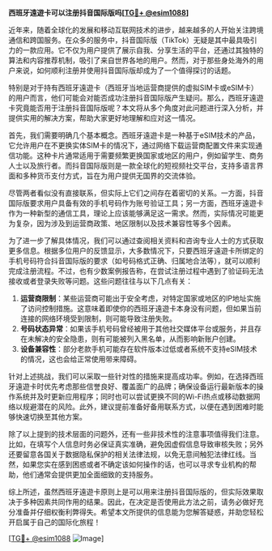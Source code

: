**西班牙遠遊卡可以注册抖音国际版吗[[TG💪+ @esim1088](https://t.me/s/esim1088)]**

近年来，随着全球化的发展和移动互联网技术的进步，越来越多的人开始关注跨境通信和跨国服务。在众多的服务中，抖音国际版（TikTok）无疑是其中最具吸引力的一款应用。它不仅为用户提供了展示自我、分享生活的平台，还通过其独特的算法和内容推荐机制，吸引了来自世界各地的用户。然而，对于那些身处海外的用户来说，如何顺利注册并使用抖音国际版却成为了一个值得探讨的话题。

特别是对于持有西班牙遠遊卡（西班牙当地运营商提供的虚拟SIM卡或eSIM卡）的用户而言，他们可能会对能否成功注册抖音国际版产生疑问。那么，西班牙遠遊卡究竟能否用于注册抖音国际版呢？本文将从多个角度对此问题进行深入分析，并提供实用的解决方案，帮助大家更好地理解和应对这一情况。

首先，我们需要明确几个基本概念。西班牙遠遊卡是一种基于eSIM技术的产品，它允许用户在不更换实体SIM卡的情况下，通过网络下载运营商配置文件来实现通信功能。这种卡片通常适用于需要频繁更换国家或地区的用户，例如留学生、商务人士以及旅行者。而抖音国际版则是一款全球化的短视频社交平台，支持多语言界面和多种货币支付方式，旨在为用户提供无国界的交流体验。

尽管两者看似没有直接联系，但实际上它们之间存在着密切的关系。一方面，抖音国际版要求用户具备有效的手机号码作为账号验证工具；另一方面，西班牙遠遊卡作为一种新型的通信工具，理论上应该能够满足这一需求。然而，实际情况可能更为复杂，因为涉及到运营商政策、地区限制以及技术兼容性等多个因素。

为了进一步了解具体情况，我们可以通过查阅相关资料和咨询专业人士的方式获取更多信息。根据多位用户的反馈显示，大多数情况下，只要西班牙遠遊卡所绑定的手机号码符合抖音国际版的要求（如号码格式正确、归属地合法等），就可以顺利完成注册流程。不过，也有少数案例报告称，在尝试注册过程中遇到了验证码无法接收或者登录失败等问题。这些问题往往与以下几点有关：

1. **运营商限制**：某些运营商可能出于安全考虑，对特定国家或地区的IP地址实施了访问控制措施。这意味着即使你的西班牙遠遊卡本身没有问题，但如果当前连接的网络环境受到限制，则可能导致注册失败。
2. **号码状态异常**：如果该手机号码曾经被用于其他社交媒体平台或服务，并且存在未解决的安全隐患，则有可能被列入黑名单，从而影响新账户创建。
3. **设备兼容性**：部分老款手机可能存在软件版本过低或者系统不支持eSIM技术的情况，这也会给正常使用带来障碍。

针对上述挑战，我们可以采取一些针对性的措施来提高成功率。例如，在选择西班牙遠遊卡时优先考虑那些信誉良好、覆盖面广的品牌；确保设备运行最新版本的操作系统并及时更新应用程序；同时也可以尝试更换不同的Wi-Fi热点或移动数据网络以规避潜在的风险。此外，建议提前准备好备用联系方式，以便在遇到困难时能够快速切换至其他方案。

除了以上提到的技术层面的问题外，还有一些非技术性的注意事项值得我们注意。比如，在填写个人信息时务必保证真实准确，避免因虚假信息导致审核失败；另外还要留意各国关于数据隐私保护的相关法律法规，以免无意间触犯法律红线。当然，如果您实在感到困惑或者不确定该如何操作的话，也可以寻求专业机构的帮助，他们通常会提供更加全面细致的支持服务。

综上所述，虽然西班牙遠遊卡原则上是可以用来注册抖音国际版的，但实际效果取决于多种因素共同作用的结果。因此，在决定是否使用此方法之前，请务必做好充分准备并仔细权衡利弊得失。希望本文所提供的信息能为您解答疑惑，并助您轻松开启属于自己的国际化旅程！

[[TG💪+ @esim1088](https://t.me/s/esim1088) ![Image](https://i.postimg.cc/4NQfJmqS/Snipaste-2025-05-13-00-14-12.png)]